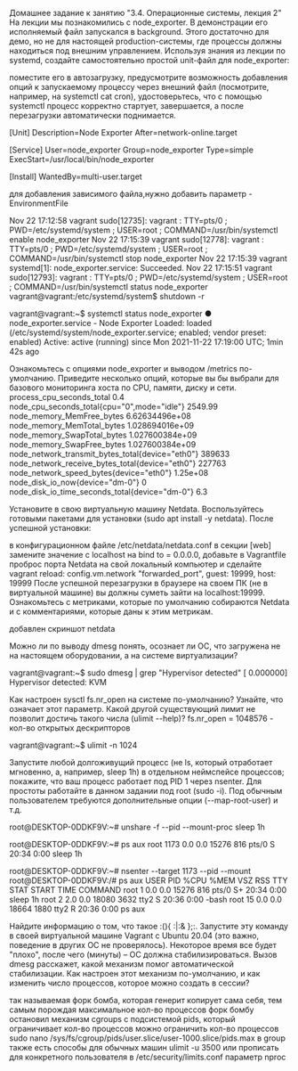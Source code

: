 Домашнее задание к занятию "3.4. Операционные системы, лекция 2"
На лекции мы познакомились с node_exporter. В демонстрации его исполняемый файл запускался в background. Этого достаточно для демо, но не для настоящей production-системы, где процессы должны находиться под внешним управлением. Используя знания из лекции по systemd, создайте самостоятельно простой unit-файл для node_exporter:

поместите его в автозагрузку,
предусмотрите возможность добавления опций к запускаемому процессу через внешний файл (посмотрите, например, на systemctl cat cron),
удостоверьтесь, что с помощью systemctl процесс корректно стартует, завершается, а после перезагрузки автоматически поднимается.

[Unit]
Description=Node Exporter
After=network-online.target

[Service]
User=node_exporter
Group=node_exporter
Type=simple
ExecStart=/usr/local/bin/node_exporter

[Install]
WantedBy=multi-user.target

для добавления зависимого файла,нужно добавить параметр - EnvironmentFile

Nov 22 17:12:58 vagrant sudo[12735]:  vagrant : TTY=pts/0 ; PWD=/etc/systemd/system ; USER=root ; COMMAND=/usr/bin/systemctl enable node_exporter
Nov 22 17:15:39 vagrant sudo[12778]:  vagrant : TTY=pts/0 ; PWD=/etc/systemd/system ; USER=root ; COMMAND=/usr/bin/systemctl stop node_exporter
Nov 22 17:15:39 vagrant systemd[1]: node_exporter.service: Succeeded.
Nov 22 17:15:51 vagrant sudo[12793]:  vagrant : TTY=pts/0 ; PWD=/etc/systemd/system ; USER=root ; COMMAND=/usr/bin/systemctl status node_exporter
vagrant@vagrant:/etc/systemd/system$ shutdown -r

vagrant@vagrant:~$ systemctl status node_exporter
● node_exporter.service - Node Exporter
     Loaded: loaded (/etc/systemd/system/node_exporter.service; enabled; vendor preset: enabled)
     Active: active (running) since Mon 2021-11-22 17:19:00 UTC; 1min 42s ago

Ознакомьтесь с опциями node_exporter и выводом /metrics по-умолчанию. Приведите несколько опций, которые вы бы выбрали для базового мониторинга хоста по CPU, памяти, диску и сети.
process_cpu_seconds_total 0.4
node_cpu_seconds_total{cpu="0",mode="idle"} 2549.99
node_memory_MemFree_bytes 6.62634496e+08
node_memory_MemTotal_bytes 1.028694016e+09
node_memory_SwapTotal_bytes 1.027600384e+09
node_memory_SwapFree_bytes 1.027600384e+09
node_network_transmit_bytes_total{device="eth0"} 389633
node_network_receive_bytes_total{device="eth0"} 227763
node_network_speed_bytes{device="eth0"} 1.25e+08
node_disk_io_now{device="dm-0"} 0
node_disk_io_time_seconds_total{device="dm-0"} 6.3



Установите в свою виртуальную машину Netdata. Воспользуйтесь готовыми пакетами для установки (sudo apt install -y netdata). После успешной установки:

в конфигурационном файле /etc/netdata/netdata.conf в секции [web] замените значение с localhost на bind to = 0.0.0.0,
добавьте в Vagrantfile проброс порта Netdata на свой локальный компьютер и сделайте vagrant reload:
config.vm.network "forwarded_port", guest: 19999, host: 19999
После успешной перезагрузки в браузере на своем ПК (не в виртуальной машине) вы должны суметь зайти на localhost:19999. Ознакомьтесь с метриками, которые по умолчанию собираются Netdata и с комментариями, которые даны к этим метрикам.

добавлен скриншот netdata

Можно ли по выводу dmesg понять, осознает ли ОС, что загружена не на настоящем оборудовании, а на системе виртуализации?

vagrant@vagrant:~$ sudo dmesg | grep "Hypervisor detected"
[    0.000000] Hypervisor detected: KVM

Как настроен sysctl fs.nr_open на системе по-умолчанию? Узнайте, что означает этот параметр. Какой другой существующий лимит не позволит достичь такого числа (ulimit --help)?
fs.nr_open = 1048576 - кол-во открытых дескрипторов

vagrant@vagrant:~$ ulimit -n
1024


Запустите любой долгоживущий процесс (не ls, который отработает мгновенно, а, например, sleep 1h) в отдельном неймспейсе процессов; покажите, что ваш процесс работает под PID 1 через nsenter. Для простоты работайте в данном задании под root (sudo -i). Под обычным пользователем требуются дополнительные опции (--map-root-user) и т.д.

root@DESKTOP-0DDKF9V:~# unshare -f --pid --mount-proc sleep 1h

root@DESKTOP-0DDKF9V:~# ps aux
root      1173  0.0  0.0  15276   816 pts/0    S    20:34   0:00 sleep 1h

root@DESKTOP-0DDKF9V:~# nsenter --target 1173 --pid --mount
root@DESKTOP-0DDKF9V:/# ps aux
USER       PID %CPU %MEM    VSZ   RSS TTY      STAT START   TIME COMMAND
root         1  0.0  0.0  15276   816 pts/0    S+   20:34   0:00 sleep 1h
root         2  2.0  0.0  18080  3632 tty2     S    20:36   0:00 -bash
root        15  0.0  0.0  18664  1880 tty2     R    20:36   0:00 ps aux

Найдите информацию о том, что такое :(){ :|:& };:. Запустите эту команду в своей виртуальной машине Vagrant с Ubuntu 20.04 (это важно, поведение в других ОС не проверялось). Некоторое время все будет "плохо", после чего (минуты) – ОС должна стабилизироваться. Вызов dmesg расскажет, какой механизм помог автоматической стабилизации. Как настроен этот механизм по-умолчанию, и как изменить число процессов, которое можно создать в сессии?

так называемая форк бомба, которая генерит копирует сама себя, тем самым порождая максимальное кол-во процессов
форк бомбу остановил механизм cgroups с подсистемой pids, который ограничивает кол-во процессов 
можно ограничить кол-во процессов sudo  nano /sys/fs/cgroup/pids/user.slice/user-1000.slice/pids.max в group
также есть споcобы для обычных машин
ulimit -u 3500 или прописать для конкретного пользователя в /etc/security/limits.conf параметр nproc